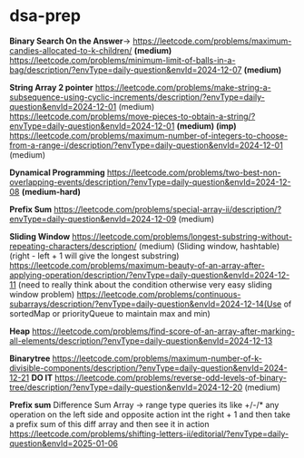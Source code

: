 # dsa-prep
**Binary Search On the Answer**-> https://leetcode.com/problems/maximum-candies-allocated-to-k-children/ **(medium)**
https://leetcode.com/problems/minimum-limit-of-balls-in-a-bag/description/?envType=daily-question&envId=2024-12-07 **(medium)**

**String Array 2 pointer**
https://leetcode.com/problems/make-string-a-subsequence-using-cyclic-increments/description/?envType=daily-question&envId=2024-12-01 (medium)
https://leetcode.com/problems/move-pieces-to-obtain-a-string/?envType=daily-question&envId=2024-12-01 **(medium) (imp)**
https://leetcode.com/problems/maximum-number-of-integers-to-choose-from-a-range-i/description/?envType=daily-question&envId=2024-12-01 (medium)

**Dynamical Programming**
https://leetcode.com/problems/two-best-non-overlapping-events/description/?envType=daily-question&envId=2024-12-08 **(medium-hard)**

**Prefix Sum**
https://leetcode.com/problems/special-array-ii/description/?envType=daily-question&envId=2024-12-09 (medium)

**Sliding Window**
https://leetcode.com/problems/longest-substring-without-repeating-characters/description/ (medium) (Sliding window, hashtable) (right - left + 1 will give the longest substring)
https://leetcode.com/problems/maximum-beauty-of-an-array-after-applying-operation/description/?envType=daily-question&envId=2024-12-11 (need to really think about the condition otherwise very easy sliding window problem)
https://leetcode.com/problems/continuous-subarrays/description/?envType=daily-question&envId=2024-12-14(Use of sortedMap or priorityQueue to maintain max and min)

**Heap**
https://leetcode.com/problems/find-score-of-an-array-after-marking-all-elements/description/?envType=daily-question&envId=2024-12-13

**Binarytree**
https://leetcode.com/problems/maximum-number-of-k-divisible-components/description/?envType=daily-question&envId=2024-12-21 **DO IT**
https://leetcode.com/problems/reverse-odd-levels-of-binary-tree/description/?envType=daily-question&envId=2024-12-20 (medium)

**Prefix sum**
Difference Sum Array -> range type queries its like +/-/* any operation on the left side and opposite action int the right + 1 and then take a prefix sum of this diff array and then see it in action
https://leetcode.com/problems/shifting-letters-ii/editorial/?envType=daily-question&envId=2025-01-06
